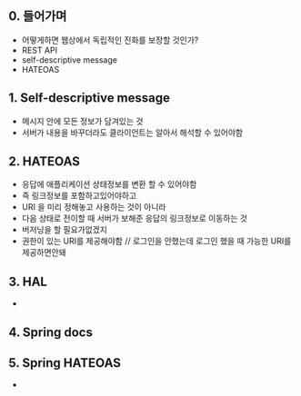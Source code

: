 ## 0. 들어가며
- 어떻게하면 웹상에서 독립적인 진화를 보장할 것인가?
- REST API
- self-descriptive message
- HATEOAS 

## 1. Self-descriptive message
- 메시지 안에 모든 정보가 담겨있는 것
- 서버가 내용을 바꾸더라도 클라이언트는 알아서 해석할 수 있어야함

## 2. HATEOAS
- 응답에 애플리케이션 상태정보를 변환 할 수 있어야함
- 즉 링크정보를 포함하고있어야하고
- URI 을 미리 정해놓고 사용하는 것이 아니라
- 다음 상태로 전이할 때 서버가 보해준 응답의 링크정보로 이동하는 것
- 버저닝을 할 필요가없겠지
- 권한이 있는 URI를 제공해야함 // 로그인을 안했는데 로그인 했을 때 가능한 URI를 제공하면안돼 

## 3. HAL
- 

## 4. Spring docs

## 5. Spring HATEOAS
- 